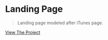# Landing Page

> Landing page modeled after iTunes page.

[View The Project](https://meboss.github.io/mytunes_landing)
